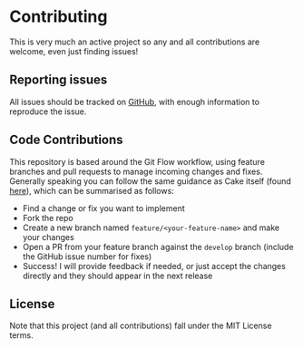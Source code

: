 # Contributing

This is very much an active project so any and all contributions are welcome, even just finding issues!

## Reporting issues

All issues should be tracked on [GitHub](https://github.com/cake-contrib/Cake.EventLog), with enough information to reproduce the issue.

## Code Contributions

This repository is based around the Git Flow workflow, using feature branches and pull requests to manage incoming changes and fixes. Generally speaking you can follow the same guidance as Cake itself (found [here](http://cakebuild.net/docs/contributing/guidelines)), which can be summarised as follows:

- Find a change or fix you want to implement
- Fork the repo
- Create a new branch named `feature/<your-feature-name>` and make your changes
- Open a PR from your feature branch against the `develop` branch (include the GitHub issue number for fixes)
- Success! I will provide feedback if needed, or just accept the changes directly and they should appear in the next release

## License

Note that this project (and all contributions) fall under the MIT License terms.